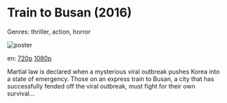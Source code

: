 # Train to Busan (2016)

Genres: thriller, action, horror

![poster](http://image.tmdb.org/t/p/w500/qWOkfCgioLEf3Km9OWva93RYWAc.jpg)

en:
  [720p](magnet:?xt=urn:btih:26B7C7371F232CAA12D8AF216C0EB524CF1B1DA2&tr=udp://glotorrents.pw:6969/announce&tr=udp://tracker.opentrackr.org:1337/announce&tr=udp://torrent.gresille.org:80/announce&tr=udp://tracker.openbittorrent.com:80&tr=udp://tracker.coppersurfer.tk:6969&tr=udp://tracker.leechers-paradise.org:6969&tr=udp://p4p.arenabg.ch:1337&tr=udp://tracker.internetwarriors.net:1337)
  [1080p](magnet:?xt=urn:btih:168637B7A074323F92B4D233383DF90E7EB88CE0&tr=udp://glotorrents.pw:6969/announce&tr=udp://tracker.opentrackr.org:1337/announce&tr=udp://torrent.gresille.org:80/announce&tr=udp://tracker.openbittorrent.com:80&tr=udp://tracker.coppersurfer.tk:6969&tr=udp://tracker.leechers-paradise.org:6969&tr=udp://p4p.arenabg.ch:1337&tr=udp://tracker.internetwarriors.net:1337)
  


Martial law is declared when a mysterious viral outbreak pushes Korea into a state of emergency. Those on an express train to Busan, a city that has successfully fended off the viral outbreak, must fight for their own survival…